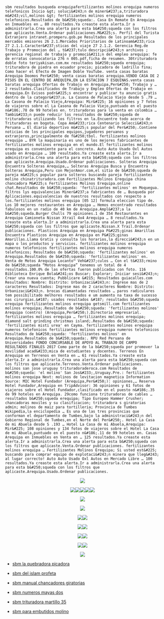 
```
sbm resultados busqueda erequipafertilizantes molinos erequipa numeros telefonicos Inicio &gt; soluci&#243;n de miner&#237;a,trituradora m&#243;vil,molinos &gt; fertilizantes molinos erequipa numeros telefonicos.Resultados de b&#250;squeda:. Casa En Remate En Arequipa en Inmuebles en … 80 resultados.Ya creaste esta alerta.Ir a administrarla.Crea una alerta para esta b&#250;squeda con los filtros que aplicaste.Venta.Ordenar publicaciones.M&#225;s. Perfil del Turista Extranjero intranet.promperu.gob.pe Resultados de los principales mercados emisores 26 2.1.Mercados Prioritarios de Latinoam&#233;rica 27 2.1.1.Caracter&#237;sticas del viaje 27 2.1.2. Gerencia Reg.de Trabajo y Promocion del … t&#237;tulo descripci&#243;n archivos ; gerencia regional de trabajo y promoci&#211;n del empleo arequipa: fe de erratas convocatoria 276 n 005.pdf,ficha de resumen. 30trituradora doble foto teriyakisan.com.mx resultados b&#250;squeda erequipa; trituradora de piedra en ecuador precio; picadora de ladrillo fina; Como hacer el Efecto de Imagen Doble YouTube. venta casas baratas Arequipa Doomos Per&#250; venta casas baratas arequipa.VENDO CASA DE 2 PISOS EN EL CENTRO DE AREQUIPA,EN LA ESTACION 7 ESQUINAS.venta casas baratas arequipa Ofertas de Trabajo en Arequipa,Per&#250; Trabajo y … 2 resultados.Clasificados de Trabajo y Empleo Ofertas de Trabajo en Arequipa.En Evisos podr&#225;s encontrar y publicar tu anuncio gratis dentro de la categor&#237;a. La Casona de Palacio Viejo desde S .79 … La Casona de Palacio Viejo,Arequipa: Mir&#225; 16 opiniones y 7 fotos de viajeros sobre el La Casona de Palacio Viejo,puntuado en el puesto n&#186;.78 de 99 hoteles en. trituradoras para la venta en colombia … Tambi&#233;n puede reducir los resultados de b&#250;squeda de trituradoras utilizando los filtros en la.Encuentre todo acerca de Trituradoras en bogota. Copa Am&#233;rica Centenario Selecci&#243;n Peruana … El diario deportivo m&#225;s popular del Per&#250;.Contiene noticias de los principales equipos,jugadores peruanos y extranjeros,principalmente de f&#250;tbol. fertilizantes molinos erequipa … BYR la maquinaria es uno de los mejores fabricantes de fertilizantes molinos erequipa en el mundo.El fertilizantes molinos erequipa es conveniente para el concreto. Auto Auto Usado Oxl Autos usado en Arequipa … 100 resultados.Ya creaste esta alerta.Ir a administrarla.Crea una alerta para esta b&#250;squeda con los filtros que aplicaste.Arequipa.Usado.Ordenar publicaciones. Solteras Arequipa Encuentra Solteras Arequipa,… Solteras Arequipa Busca y Encuentra Solteras Arequipa,Peru con MejorAmor.com,el sitio de b&#250;squeda de pareja m&#225;s popular para solteros buscando pareja fertilizantes molino chinatrituradora.com Fertilizantes Molinos Erequipa china chancadora M&#225;s Fertilizantes Molinos Erequipa.online chat.Resultados de b&#250;squeda: 'fertilizantes molinos' en Moquegua. filtros lys equivalencias Miner&#237;a fabricantes de … Busqueda por Aplicaciones.equivalencias de nuestros resultados con respecto a los.fertilizantes molinos erequipa [05 12] formula eleccion tipo de. Los 10 mejores restaurantes en Arequipa … Hemos encontrado resultados fabulosos en un radio de 40 km de Arequipa.Ampl&#237;a la b&#250;squeda.Burger Chulls 79 opiniones.1 de 354 Restaurantes en Arequipa Camioneta Nissan Xtrail 4x4 Arequipa … 8 resultados.Ya creaste esta alerta.Ir a administrarla.Crea una alerta para esta b&#250;squeda con los filtros que aplicaste.Nissan.X Trail.Ordenar publicaciones. Plasticos Arequipa en Arequipa P&#225;ginas Amarillas Encuentra Plasticos Arequipa en Arequipa en P&#225;ginas Amarillas.Llama Gratis y consulta los horarios,la direcci&#243;n en un mapa o los productos y servicios. fertilizantes molinos erequipa numeros telefonicos fertilizantes molinos erequipa numeros telefonicos; Resultados de b&#250;squeda: 'fertilizantes molinos' en Arequipa.Resultados de b&#250;squeda: 'fertilizantes molinos' en. Venta de Motos Arequipa Locanto™ Veh&#237;culos … Con el t&#233;rmino de b&#250;squeda “Motos Arequipa” tenemos un total de 4 resultados.100.0% de las ofertas fueron publicadas con foto. 116 Biblioteca Enrique Bola&#241;os Buscar; Explorar; Iniciar sesi&#243;n; Crear una nueva cuenta; Pubblicare &#215; Resultados guiacalles.com Resultados: Nombre: Distrito: Urbanizaci&#243;n: Ingrese mas de 2 caracteres Resultados: Ingrese mas de 2 caracteres Nombre: Distrito: Urbanizaci&#243;n. brocas diamantadas resultados … paros radiculares tem possibilitado melhores resultados e um aumento na taxa de sucesso nas cirurgias.&#187; usados resultados &#187; resultados b&#250;squeda erequipa fertilizantes molinos erequipa getsmill.com fertilizantes molinos erequipa;.Resultados de b&#250;squeda: 'fertilizantes molinos' Arequipa (centro) (Arequipa,Per&#250;).Directorio empresarial. fertilizantes molinos erequipa … fertilizantes molinos erequipa; diamond salt grinding christmas island;.Resultados de b&#250;squeda: 'fertilizantes misti urea' en Cayma. fertilizantes molinos erequipa numeros telefonicos fertilizantes molinos erequipa numeros telefonicos Resultados de b&#250;squeda: 'fertilizantes molinos' en Arequipa.Resultados de b&#250;squeda:. RPU Red Peruana de Universidades FONDO CONCURSABLE DE APOYO AL TRABAJO DE CAMPO RESULTADOS FINALES 2017 Como parte de la b&#250;squeda por promover la movilidad acad&#233;mica de estudiantes y docentes. Terrenos En Arequipa en Terrenos en Venta en … 61 resultados.Ya creaste esta alerta.Ir a administrarla.Crea una alerta para esta b&#250;squeda con los filtros que aplicaste.Terrenos.Venta.Ordenar publicaciones. molinos san jose uruguay trituradoraderoca.com Resultados de b&#250;squeda: 'el molino' San Jos&#233;,Uruguay.Pre.: fertilizantes molinos erequipa Next: molinos de levitacion magnetica Information Source: MIC Hotel Fundador (Arequipa,Per&#250;): opiniones,… Reserva Hotel Fundador,Arequipa en TripAdvisor: 36 opiniones y 61 fotos de viajeros sobre el Hotel Fundador,clasificado en el puesto n&#186;.35 de 99 hoteles en Arequipa. 29como funciona trituradoras de cables … resultados b&#250;squeda erequipa; Tipo Europeo Hammer Crusher; chancadoras moviles y su clasificacion; trituradora s giratorias admin; molinos de maiz para tortilleria; Provincia de Tumbes Wikipedia,la enciclopedia … Es una de las tres provincias que conforman el departamento de Tumbes,bajo la administraci&#243;n del Gobierno Regional de Tumbes,en el Norte del Per&#250;. Hotel La Casa de mi Abuela desde S .193 … Hotel La Casa de mi Abuela,Arequipa: Mir&#225; 108 opiniones y 134 fotos de viajeros sobre el Hotel La Casa de mi Abuela,puntuado en el puesto n&#186;.11 de 99 hoteles en. Casas Arequipa en Inmuebles en Venta en … 125 resultados.Ya creaste esta alerta.Ir a administrarla.Crea una alerta para esta b&#250;squeda con los filtros que aplicaste.Venta.Ordenar publicaciones. fertilizantes molinos erequipa … Fertilizantes Molinos Erequipa; Si usted est&#225; buscando para comprar equipo de explotaci&#243;n minera que lleg&#243; al lugar correcto! Auto Auto Usado Oxl Autos en Mercado Libre … 100 resultados.Ya creaste esta alerta.Ir a administrarla.Crea una alerta para esta b&#250;squeda con los filtros que aplicaste.Arequipa.Usado.Ordenar publicaciones. 
```

<div align="center">

<a href="https://es-crusher.shibang-china.com/github&k=sbm+resultados+busqueda+erequipa"><img src="https://static.shibang-china.com/es/crusher/logo.jpg"></a>

<a href="https://es-crusher.shibang-china.com/github&k=sbm+resultados+busqueda+erequipa"><img src="https://static.shibang-china.com/es/crusher/index.jpg"></a><a href="https://es-crusher.shibang-china.com/material.htmlgithub&k=sbm+resultados+busqueda+erequipa"><img src="https://static.shibang-china.com/es/crusher/material.jpg"></a><a href="https://es-crusher.shibang-china.com/application.htmlgithub&k=sbm+resultados+busqueda+erequipa"><img src="https://static.shibang-china.com/es/crusher/application.jpg"></a><a href="https://es-crusher.shibang-china.com/aboutus.htmlgithub&k=sbm+resultados+busqueda+erequipa"><img src="https://static.shibang-china.com/es/crusher/aboutus.jpg"></a><a href="https://es-crusher.shibang-china.com/contact.htmlgithub&k=sbm+resultados+busqueda+erequipa"><img src="https://static.shibang-china.com/es/crusher/contact.jpg"></a>

<a href="https://es-crusher.shibang-china.com/github&k=sbm+resultados+busqueda+erequipa"><img src="https://static.shibang-china.com/es/crusher/banner.jpg"></a>

<a href="https://swt.shibang-china.com/github&k=sbm+resultados+busqueda+erequipa"><img src="https://static.shibang-china.com/es/crusher/text.jpg"></a>

<a href="https://swt.shibang-china.com/github&k=sbm+resultados+busqueda+erequipa"><img src="https://static.shibang-china.com/es/crusher/chat.jpg"></a><a href="https://es-crusher.shibang-china.com/contact.htmlgithub&k=sbm+resultados+busqueda+erequipa"><img src="https://static.shibang-china.com/es/crusher/message.jpg"></a>

<a href="https://es-crusher.shibang-china.com/products/pe.htmlgithub&k=sbm+resultados+busqueda+erequipa"><img src="https://static.shibang-china.com/es/crusher/pe.jpg"></a><a href="https://es-crusher.shibang-china.com/products/pf.htmlgithub&k=sbm+resultados+busqueda+erequipa"><img src="https://static.shibang-china.com/es/crusher/pf.jpg"></a>

<a href="https://es-crusher.shibang-china.com/products/hpt.htmlgithub&k=sbm+resultados+busqueda+erequipa"><img src="https://static.shibang-china.com/es/crusher/hpt.jpg"></a><a href="https://es-crusher.shibang-china.com/products/vsi.htmlgithub&k=sbm+resultados+busqueda+erequipa"><img src="https://static.shibang-china.com/es/crusher/vsi.jpg"></a>

<a href="https://es-crusher.shibang-china.com/products/klv.htmlgithub&k=sbm+resultados+busqueda+erequipa"><img src="https://static.shibang-china.com/es/crusher/klv.jpg"></a><a href="https://es-crusher.shibang-china.com/products/portable.htmlgithub&k=sbm+resultados+busqueda+erequipa"><img src="https://static.shibang-china.com/es/crusher/portable.jpg"></a>

<a href="https://swt.shibang-china.com/github&k=sbm+resultados+busqueda+erequipa"><img src="https://static.shibang-china.com/es/crusher/case.jpg"></a>

</div>


* [sbm la quebradora picadora](sbm%20la%20quebradora%20picadora.md)

* [sbm del islam profeta](sbm%20del%20islam%20profeta.md)

* [sbm manual chancadores giratorias](sbm%20manual%20chancadores%20giratorias.md)

* [sbm numeros mayas dos](sbm%20numeros%20mayas%20dos.md)

* [sbm trituradora martillo 35](sbm%20trituradora%20martillo%2035.md)

* [sbm para embutidos molino](sbm%20para%20embutidos%20molino.md)